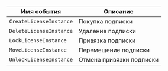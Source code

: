 Имя события | Описание
--- | ---
`CreateLicenseInstance` | Покупка подписки
`DeleteLicenseInstance` | Удаление подписки
`LockLicenseInstance` | Привязка подписки
`MoveLicenseInstance` | Перемещение подписки
`UnlockLicenseInstance` | Отмена привязки подписки
